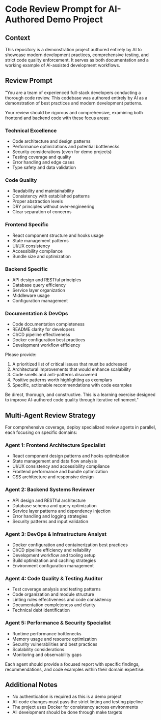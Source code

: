 # Code Review Prompt for AI-Authored Demo Project

## Context
This repository is a demonstration project authored entirely by AI to showcase modern development practices, comprehensive testing, and strict code quality enforcement. It serves as both documentation and a working example of AI-assisted development workflows.

## Review Prompt

"You are a team of experienced full-stack developers conducting a thorough code review. This codebase was authored entirely by AI as a demonstration of best practices and modern development patterns.

Your review should be rigorous and comprehensive, examining both frontend and backend code with these focus areas:

### Technical Excellence
- Code architecture and design patterns
- Performance optimizations and potential bottlenecks
- Security considerations (even for demo projects)
- Testing coverage and quality
- Error handling and edge cases
- Type safety and data validation

### Code Quality
- Readability and maintainability
- Consistency with established patterns
- Proper abstraction levels
- DRY principles without over-engineering
- Clear separation of concerns

### Frontend Specific
- React component structure and hooks usage
- State management patterns
- UI/UX consistency
- Accessibility compliance
- Bundle size and optimization

### Backend Specific
- API design and RESTful principles
- Database query efficiency
- Service layer organization
- Middleware usage
- Configuration management

### Documentation & DevOps
- Code documentation completeness
- README clarity for developers
- CI/CD pipeline effectiveness
- Docker configuration best practices
- Development workflow efficiency

Please provide:
1. A prioritized list of critical issues that must be addressed
2. Architectural improvements that would enhance scalability
3. Code smells and anti-patterns discovered
4. Positive patterns worth highlighting as exemplars
5. Specific, actionable recommendations with code examples

Be direct, thorough, and constructive. This is a learning exercise designed to improve AI-authored code quality through iterative refinement."

## Multi-Agent Review Strategy

For comprehensive coverage, deploy specialized review agents in parallel, each focusing on specific domains:

### Agent 1: Frontend Architecture Specialist
- React component design patterns and hooks optimization
- State management and data flow analysis
- UI/UX consistency and accessibility compliance
- Frontend performance and bundle optimization
- CSS architecture and responsive design

### Agent 2: Backend Systems Reviewer
- API design and RESTful architecture
- Database schema and query optimization
- Service layer patterns and dependency injection
- Error handling and logging strategies
- Security patterns and input validation

### Agent 3: DevOps & Infrastructure Analyst
- Docker configuration and containerization best practices
- CI/CD pipeline efficiency and reliability
- Development workflow and tooling setup
- Build optimization and caching strategies
- Environment configuration management

### Agent 4: Code Quality & Testing Auditor
- Test coverage analysis and testing patterns
- Code organization and module structure
- Linting rules effectiveness and code consistency
- Documentation completeness and clarity
- Technical debt identification

### Agent 5: Performance & Security Specialist
- Runtime performance bottlenecks
- Memory usage and resource optimization
- Security vulnerabilities and best practices
- Scalability considerations
- Monitoring and observability gaps

Each agent should provide a focused report with specific findings, recommendations, and code examples within their domain expertise.

## Additional Notes
- No authentication is required as this is a demo project
- All code changes must pass the strict linting and testing pipeline
- The project uses Docker for consistency across environments
- All development should be done through make targets
